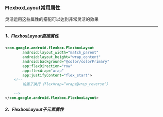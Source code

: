### FlexboxLayout常用属性

灵活运用这些属性的搭配可以达到非常灵活的效果

---

##### 1、FlexboxLayout直接属性
```xml
<com.google.android.flexbox.FlexboxLayout
        android:layout_width="match_parent"
        android:layout_height="wrap_content"
        android:background="@color/colorPrimary"
        app:flexDirection="row"
        app:flexWrap="wrap"
        app:justifyContent="flex_start">
    <!--
        设置了换行（flexWrap=“wrap或wrap_reverse”）
        
    -->
</com.google.android.flexbox.FlexboxLayout>
```
##### 2、FlexboxLayout子元素属性
